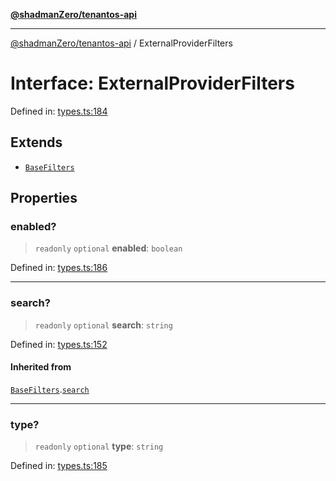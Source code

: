 [**@shadmanZero/tenantos-api**](../README.md)

***

[@shadmanZero/tenantos-api](../globals.md) / ExternalProviderFilters

# Interface: ExternalProviderFilters

Defined in: [types.ts:184](https://github.com/shadmanZero/tenantos-api/blob/507575e6d82ab5e3b8a10f708778a3645f250cd6/src/types.ts#L184)

## Extends

- [`BaseFilters`](BaseFilters.md)

## Properties

### enabled?

> `readonly` `optional` **enabled**: `boolean`

Defined in: [types.ts:186](https://github.com/shadmanZero/tenantos-api/blob/507575e6d82ab5e3b8a10f708778a3645f250cd6/src/types.ts#L186)

***

### search?

> `readonly` `optional` **search**: `string`

Defined in: [types.ts:152](https://github.com/shadmanZero/tenantos-api/blob/507575e6d82ab5e3b8a10f708778a3645f250cd6/src/types.ts#L152)

#### Inherited from

[`BaseFilters`](BaseFilters.md).[`search`](BaseFilters.md#search)

***

### type?

> `readonly` `optional` **type**: `string`

Defined in: [types.ts:185](https://github.com/shadmanZero/tenantos-api/blob/507575e6d82ab5e3b8a10f708778a3645f250cd6/src/types.ts#L185)
